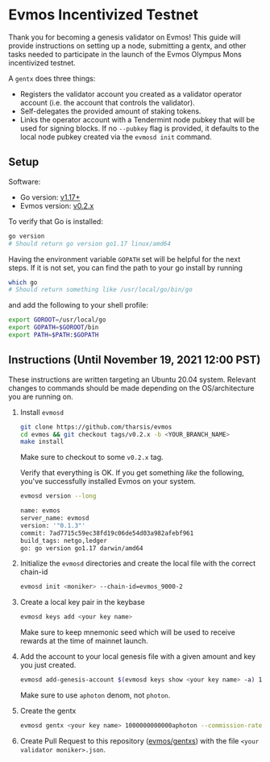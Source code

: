 # Evmos Incentivized Testnet 

Thank you for becoming a genesis validator on Evmos! This guide will provide instructions on setting up a node, submitting a gentx, and other tasks needed to participate in the launch of the Evmos Olympus Mons incentivized testnet.

A `gentx` does three things:

- Registers the validator account you created as a validator operator account (i.e. the account that controls the validator).
- Self-delegates the provided amount of staking tokens.
- Links the operator account with a Tendermint node pubkey that will be used for signing blocks. If no `--pubkey` flag is provided, it defaults to the local node pubkey created via the `evmosd init` command.

## Setup

Software:

- Go version: [v1.17+](https://golang.org/dl/)
- Evmos version: [v0.2.x](https://github.com/tharsis/evmos/releases)

To verify that Go is installed:

```sh
go version
# Should return go version go1.17 linux/amd64
```

Having the environment variable `GOPATH` set will be helpful for the next steps.
If it is not set, you can find the path to your go install by running

```sh
which go
# Should return something like /usr/local/go/bin/go
```

and add the following to your shell profile:

```sh
export GOROOT=/usr/local/go
export GOPATH=$GOROOT/bin
export PATH=$PATH:$GOPATH
```

## Instructions (Until November 19, 2021 12:00 PST)

These instructions are written targeting an Ubuntu 20.04 system.  Relevant changes to commands should be made depending on the OS/architecture you are running on.

1. Install `evmosd`

   ```bash
   git clone https://github.com/tharsis/evmos
   cd evmos && git checkout tags/v0.2.x -b <YOUR_BRANCH_NAME>
   make install
   ```

   Make sure to checkout to some `v0.2.x` tag.

   Verify that everything is OK. If you get something *like* the following, you've successfully installed Evmos on your system.

   ```sh
   evmosd version --long

   name: evmos
   server_name: evmosd
   version: '"0.1.3"'
   commit: 7ad7715c59ec38fd19c06de54d03a982afebf961
   build_tags: netgo,ledger
   go: go version go1.17 darwin/amd64
   ```

2. Initialize the `evmosd` directories and create the local file with the correct chain-id

   ```bash
   evmosd init <moniker> --chain-id=evmos_9000-2
   ```

3. Create a local key pair in the keybase

   ```bash
   evmosd keys add <your key name>
   ```

   Make sure to keep mnemonic seed which will be used to receive rewards at the time of mainnet launch.

4. Add the account to your local genesis file with a given amount and key you just created.

   ```bash
   evmosd add-genesis-account $(evmosd keys show <your key name> -a) 1000000000000aphoton
   ```

   Make sure to use `aphoton` denom, not `photon`.

5. Create the gentx

   ```bash
   evmosd gentx <your key name> 1000000000000aphoton --commission-rate=0.1 --commission-max-rate=1 --commission-max-change-rate=0.1 --pubkey $(evmosd tendermint show-validator) --chain-id=evmos_9000-2
   ```

6. Create Pull Request to this repository ([evmos/gentxs](./gentxs)) with the file `<your validator moniker>.json`.
